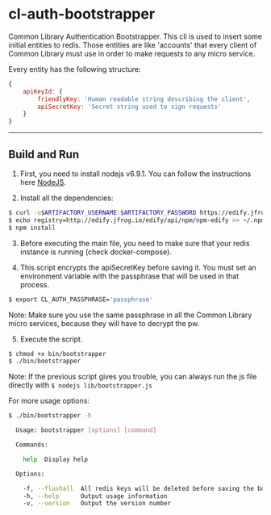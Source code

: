 # cl-auth-bootstrapper

Common Library Authentication Bootstrapper. This cli is used to insert some initial entities to redis. Those entities are like 'accounts' that every client of Common Library must use in order to make requests to any micro service.


Every entity has the following structure:
```javascript
{
    apiKeyId: {
        friendlyKey: 'Human readable string describing the client',
        apiSecretKey: 'Secret string used to sign requests'
    }
}
```
---

## Build and Run

1.  First, you need to install nodejs v6.9.1. You can follow the instructions here [NodeJS](https://nodejs.org).

2.  Install all the dependencies:
```bash
$ curl -u$ARTIFACTORY_USERNAME:$ARTIFACTORY_PASSWORD https://edify.jfrog.io/edify/api/npm/auth > ~/.npmrc
$ echo registry=http://edify.jfrog.io/edify/api/npm/npm-edify >> ~/.npmrc
$ npm install
```

3.  Before executing the main file, you need to make sure that your redis instance is running (check docker-compose).

4.  This script encrypts the apiSecretKey before saving it. You must set an environment variable with the passphrase that will be used in that process.

```bash
$ export CL_AUTH_PASSPHRASE='passphrase'
```

Note: Make sure you use the same passphrase in all the Common Library micro services, because they will have to decrypt the pw.

5. Execute the script.
```bash
$ chmod +x bin/bootstrapper
$ ./bin/bootstrapper 
```

Note: If the previous script gives you trouble, you can always run the js file directly with `$ nodejs lib/bootstrapper.js`

For more usage options:
```bash
$ ./bin/bootstrapper -h

  Usage: bootstrapper [options] [command]

  Commands:

    help  Display help

  Options:

    -f, --flushall  All redis keys will be deleted before saving the bootstrap data
    -h, --help      Output usage information
    -v, --version   Output the version number
```
